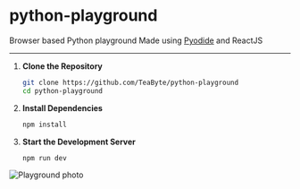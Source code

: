 # python-playground

Browser based Python playground
Made using [Pyodide](https://pyodide.org/en/stable/) and ReactJS

---

1. **Clone the Repository**

   ```sh
   git clone https://github.com/TeaByte/python-playground
   cd python-playground
   ```

2. **Install Dependencies**

   ```sh
   npm install
   ```

3. **Start the Development Server**

   ```sh
   npm run dev
   ```

![Playground photo](https://i.ibb.co/26JWkcV/Screenshot-2023-10-25-124644.png)
